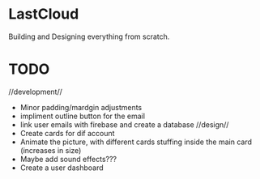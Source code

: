 # LastCloud
Building and Designing everything from scratch.

# TODO
//development//
- Minor padding/mardgin adjustments
- impliment outline button for the email
- link user emails with firebase and create a database
//design//
- Create cards for dif account
- Animate the picture, with different cards stuffing inside the main card (increases in size)
- Maybe add sound effects???
- Create a user dashboard
  
    

